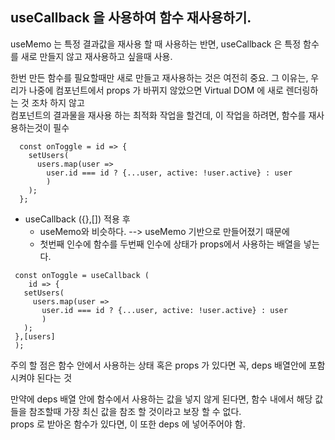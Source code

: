 ## useCallback 을 사용하여 함수 재사용하기.   

useMemo 는 특정 결과값을 재사용 할 때 사용하는 반면, useCallback 은 특정 함수를 새로 만들지 않고 재사용하고 싶을때 사용.     

 한번 만든 함수를 필요할때만 새로 만들고 재사용하는 것은 여전히 중요. 그 이유는, 우리가 나중에 컴포넌트에서 props 가 바뀌지 않았으면 Virtual DOM 에 새로 렌더링하는 것 조차 하지 않고   
 컴포넌트의 결과물을 재사용 하는 최적화 작업을 할건데, 이 작업을 하려면, 함수를 재사용하는것이 필수     



```
  const onToggle = id => {
    setUsers(
      users.map(user => 
        user.id === id ? {...user, active: !user.active} : user
        )
    );
  };
 ```
 * useCallback ({},[]) 적용 후   
   * useMemo와 비슷하다. --> useMemo 기반으로 만들어졌기 때문에   
   * 첫번째 인수에 함수를 두번째 인수에 상태가 props에서 사용하는 배열을 넣는다.  
 ```
  const onToggle = useCallback (
     id => {
    setUsers(
      users.map(user => 
        user.id === id ? {...user, active: !user.active} : user
        )
    );
  },[users]
  );
 ```
 
 주의 할 점은 함수 안에서 사용하는 상태 혹은 props 가 있다면 꼭, deps 배열안에 포함시켜야 된다는 것       
  
 만약에 deps 배열 안에 함수에서 사용하는 값을 넣지 않게 된다면, 함수 내에서 해당 값들을 참조할때 가장 최신 값을 참조 할 것이라고 보장 할 수 없다.  
 props 로 받아온 함수가 있다면, 이 또한 deps 에 넣어주어야 함.     
